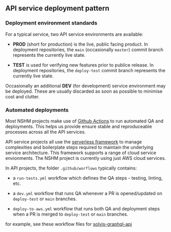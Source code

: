 ## API service deployment pattern

### Deployment environment standards

For a typical service, two API service environments are available:

 - **PROD** (short for production) is the live, public facing product. 
   In deployment repositories,  the `main` (occasionally `master`) commit branch represents the currently live state.

 - **TEST** is used for verifying new features prior to publice release.
   In deployment repositories,  the `deploy-test` commit branch represents the currently live state.

Occasionally an additional **DEV** (for development) service environment may be deployed. These are usually discarded as soon as possible to minimise cost and clutter.

### Automated deployments

Most NSHM projects make use of [Github Actions](https://docs.github.com/en/actions) to run automated QA and deployments. This helps us provide ensure stable and reproduceable processes across all the API services. 

API service projects all use the [serverless framework](https://serverless.com) to manage complexities and boilerplate steps required to maintain the underlying service architecture. This framework supports a range of cloud service envionments. The NSHM project is currently using just AWS cloud services.

In API projects, the folder `.github/worflows` typically contains:

 - a `run-tests.yml` workflow which defines the QA steps - testing, linting, etc.

 - a `dev.yml` workflow that runs QA whenever a PR is opened/updated on `deploy-test` or `main` branches.

 - `deploy-to-aws.yml` workflow that runs both QA and deployment steps when a PR is merged to `deploy-test` or `main` branches.

for example, see these workflow files for  [solvis-graphql-api](https://github.com/GNS-Science/solvis-graphql-api/tree/main/.github/workflows)

